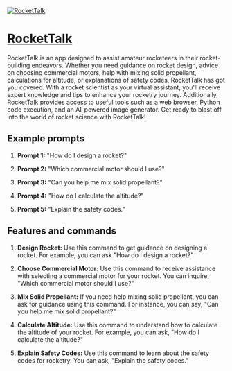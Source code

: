 [![RocketTalk](https://files.oaiusercontent.com/file-rwob3XEvcvzrHheZ3XaHkm34?se=2123-10-17T01%3A05%3A26Z&sp=r&sv=2021-08-06&sr=b&rscc=max-age%3D31536000%2C%20immutable&rscd=attachment%3B%20filename%3Dd2d2db86-0dbb-4057-957c-b0f74c7966d5.png&sig=2pgWaA0NtwSLINVIjRJc9bCbnHNQgbXPw4MXCAEodMo%3D)](https://chat.openai.com/g/g-D2sNHmiqS-rockettalk)

# [RocketTalk](https://chat.openai.com/g/g-D2sNHmiqS-rockettalk)

RocketTalk is an app designed to assist amateur rocketeers in their rocket-building endeavors. Whether you need guidance on rocket design, advice on choosing commercial motors, help with mixing solid propellant, calculations for altitude, or explanations of safety codes, RocketTalk has got you covered. With a rocket scientist as your virtual assistant, you'll receive expert knowledge and tips to enhance your rocketry journey. Additionally, RocketTalk provides access to useful tools such as a web browser, Python code execution, and an AI-powered image generator. Get ready to blast off into the world of rocket science with RocketTalk!

## Example prompts

1. **Prompt 1:** "How do I design a rocket?"

2. **Prompt 2:** "Which commercial motor should I use?"

3. **Prompt 3:** "Can you help me mix solid propellant?"

4. **Prompt 4:** "How do I calculate the altitude?"

5. **Prompt 5:** "Explain the safety codes."


## Features and commands

1. **Design Rocket:** Use this command to get guidance on designing a rocket. For example, you can ask "How do I design a rocket?"

2. **Choose Commercial Motor:** Use this command to receive assistance with selecting a commercial motor for your rocket. You can inquire, "Which commercial motor should I use?"

3. **Mix Solid Propellant:** If you need help mixing solid propellant, you can ask for guidance using this command. For instance, you can say, "Can you help me mix solid propellant?"

4. **Calculate Altitude:** Use this command to understand how to calculate the altitude of your rocket. For example, you can ask, "How do I calculate the altitude?"

5. **Explain Safety Codes:** Use this command to learn about the safety codes for rocketry. You can ask, "Explain the safety codes."